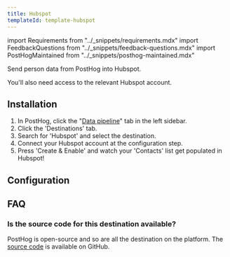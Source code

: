 ```yaml
---
title: Hubspot
templateId: template-hubspot
---
```


import Requirements from "../_snippets/requirements.mdx"
import FeedbackQuestions from "../_snippets/feedback-questions.mdx"
import PostHogMaintained from "../_snippets/posthog-maintained.mdx"

Send person data from PostHog into Hubspot.

<Requirements />

You'll also need access to the relevant Hubspot account.

## Installation

1. In PostHog, click the "[Data pipeline](https://us.posthog.com/pipeline/overview)" tab in the left sidebar.
2. Click the 'Destinations' tab.
3. Search for 'Hubspot' and select the destination.
4. Connect your Hubspot account at the configuration step.
5. Press 'Create & Enable' and watch your 'Contacts' list get populated in Hubspot!

## Configuration

<TemplateParameters />

## FAQ

### Is the source code for this destination available?

PostHog is open-source and so are all the destination on the platform. The [source code](https://github.com/PostHog/posthog/blob/master/posthog/cdp/templates/hubspot/template_hubspot.py) is available on GitHub.

<PostHogMaintained />

<FeedbackQuestions />
